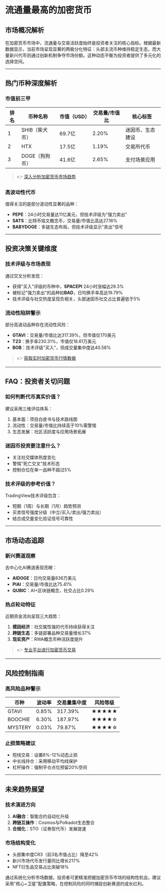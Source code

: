 # 流通量最高的加密货币

## 市场概况解析
在加密货币市场中，流通量与交易活跃度始终是投资者关注的核心指标。根据最新数据显示，当前市场呈现显著的两极分化特征：头部主流币种维持稳定生态，而大量新兴代币则通过创新机制争夺市场份额。这种动态平衡为投资者提供了多元化的选择空间。

---

## 热门币种深度解析

### 市值前三甲
| 排名 | 币种名称       | 市值（USD） | 交易量/市值比 | 核心标签         |
|------|----------------|------------|---------------|------------------|
| 1    | SHIB（柴犬币） | 69.7亿      | 2.20%         | 迷因币、生态建设 |
| 2    | HTX            | 17.5亿      | 1.19%         | 交易所代币       |
| 3    | DOGE（狗狗币） | 41.6亿      | 2.65%         | 支付场景应用     |

> 👉 [深入分析加密货币市场趋势](https://bit.ly/okx_welcome)

### 高波动性代币
值得关注的是部分波动性显著的品种：
- **PEPE**：24小时交易量达11亿美元，但技术评级为"强力卖出"
- **SATS**：比特币铭文概念币，交易量/市值比高达27.16%
- **BABYDOGE**：多链生态布局，但技术评级显示"卖出"信号

---

## 投资决策关键维度

### 技术评级与市场表现
通过交叉分析发现：
- 获得"买入"评级的币种中，**SPACEPI** 24小时涨幅达29.3%
- 被标记"强力卖出"的品种如**BAD**，日均换手率高达19.79%
- 技术评级与社交热度呈现负相关，头部迷因币社交占比普遍低于5%

### 流动性陷阱警示
部分高波动品种存在流动性风险：
- **GTAVI**：交易量/市值比达317.39%，但市值仅170美元
- **T23**：换手率230.31%，市值仅18.61万美元
- **BOB**：技术评级"买入"，但成交量集中度达40.58%

> 👉 [获取实时加密货币行情数据](https://bit.ly/okx_welcome)

---

## FAQ：投资者关切问题

### 如何判断代币真实价值？
建议采用三维评估体系：
1. 基本面：项目白皮书与技术路线图
2. 流动性：交易量/市值比持续高于10%需警惕
3. 生态发展：社区活跃度与应用场景拓展

### 迷因币投资要注意什么？
- 关注社交媒体热度变化
- 警惕"死亡交叉"技术形态
- 控制仓位在单一品种不超过5%

### 技术评级的参考价值？
TradingView技术评级包含：
- 短期（1周）与长期（1月）趋势预测
- 买卖信号强度分级（中立/买入/卖出/强力卖出）
- 结合成交量变化验证信号可靠性

---

## 市场动态追踪

### 新兴赛道观察
去中心化AI赛道表现亮眼：
- **AIDOGE**：日均交易量836万美元
- **PIAI**：交易量/市值比达75.41%
- **QUBIC**：AI+区块链概念，社交占比0.29%

### 热点轮动特征
近期资金流向呈现三大趋势：
1. **模因经济**：社交属性强的代币持续获得关注
2. **跨链生态**：多链部署品种交易量增长37%
3. **现实资产**：RWA概念币种活跃度提升

> 👉 [专业平台进行加密货币交易](https://bit.ly/okx_welcome)

---

## 风险控制指南

### 高风险品种警示
| 币种       | 波动率 | 交易量集中度 | 风险等级 |
|------------|--------|--------------|----------|
| GTAVI      | 0.85%  | 317.39%      | ★★★★★   |
| BOOCHIE    | 6.30%  | 187.97%      | ★★★★☆   |
| MYSTERY    | 0.03%  | 79.87%       | ★★★★☆   |

### 止损策略建议
- 短线交易：设置8%-12%动态止损
- 中长线持仓：采用移动平均线保护
- 杠杆操作：强制平仓点位预留20%空间

---

## 未来趋势展望

### 技术演进方向
1. **AI融合**：智能合约自动化升级
2. **跨链互操作**：Cosmos与Polkadot生态整合
3. **合规化**：STO（证券型代币）发展提速

### 市场结构变化
- 头部集中度CR3（前3名市值占比）降至42%
- 新兴市场代币发行量同比增长217%
- NFT衍生品交易占比突破18%

通过系统化分析市场数据，投资者可更精准把握加密货币市场的结构性机会。建议采用"核心+卫星"配置策略，在控制风险的同时捕捉创新赛道的成长红利。
